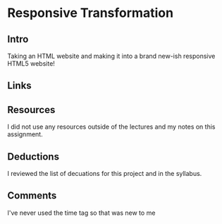 # Responsive Transformation
## Intro
Taking an HTML website and making it into a brand new-ish responsive HTML5 website!
## Links
## Resources
I did not use any resources outside of the lectures and my notes on this assignment.
## Deductions
I reviewed the list of decuations for this project and in the syllabus.
## Comments
I've never used the time tag so that was new to me